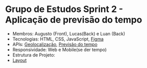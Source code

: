 # Grupo de Estudos Sprint 2 - Aplicação de previsão do tempo

* Membros: Augusto (Front), Lucas(Back) e Luan (Back) 
* Tecnologias: HTML, CSS, JavaScript, [Figma](https://www.figma.com/design/LPJXgilMtBpEcLnyFHq0sz/Interface-Grupo-de-Estudos-Sprint-2?node-id=0-1&node-type=CANVAS&t=QBbEoyOJrWugvVwo-0)
* APIs: [Geolocalização](https://developers.google.com/maps/documentation/javascript/geolocation?hl=pt-br#maps_map_geolocation-javascript), [Previsão do tempo](https://openweathermap.org/api/one-call-3#current)
* Responsividade: Web e Mobile(se der tempo)
* Estrutura de Projeto:
* [Layout](https://www.figma.com/design/LPJXgilMtBpEcLnyFHq0sz/Interface-Grupo-de-Estudos-Sprint-2?node-id=0-1&node-type=CANVAS&t=QBbEoyOJrWugvVwo-0)
